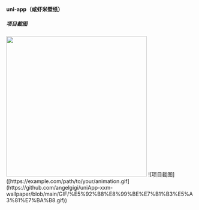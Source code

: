 #### uni-app（咸虾米壁纸）
##### 项目截图
<img width="375" src="https://github.com/angelgigi/uniApp-xxm-wallpaper/blob/main/GIF/%E5%92%B8%E8%99%BE%E7%B1%B3%E5%A3%81%E7%BA%B8.gif">
![项目截图]([https://example.com/path/to/your/animation.gif](https://github.com/angelgigi/uniApp-xxm-wallpaper/blob/main/GIF/%E5%92%B8%E8%99%BE%E7%B1%B3%E5%A3%81%E7%BA%B8.gif))


